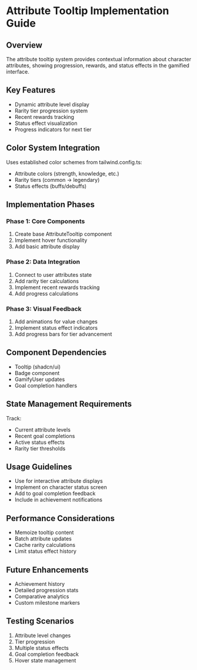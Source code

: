 # Attribute Tooltip Implementation Guide

## Overview
The attribute tooltip system provides contextual information about character attributes, showing progression, rewards, and status effects in the gamified interface.

## Key Features
- Dynamic attribute level display
- Rarity tier progression system
- Recent rewards tracking
- Status effect visualization
- Progress indicators for next tier

## Color System Integration
Uses established color schemes from tailwind.config.ts:
- Attribute colors (strength, knowledge, etc.)
- Rarity tiers (common → legendary)
- Status effects (buffs/debuffs)

## Implementation Phases

### Phase 1: Core Components
1. Create base AttributeTooltip component
2. Implement hover functionality
3. Add basic attribute display

### Phase 2: Data Integration
1. Connect to user attributes state
2. Add rarity tier calculations
3. Implement recent rewards tracking
4. Add progress calculations

### Phase 3: Visual Feedback
1. Add animations for value changes
2. Implement status effect indicators
3. Add progress bars for tier advancement

## Component Dependencies
- Tooltip (shadcn/ui)
- Badge component
- GamifyUser updates
- Goal completion handlers

## State Management Requirements
Track:
- Current attribute levels
- Recent goal completions
- Active status effects
- Rarity tier thresholds

## Usage Guidelines
- Use for interactive attribute displays
- Implement on character status screen
- Add to goal completion feedback
- Include in achievement notifications

## Performance Considerations
- Memoize tooltip content
- Batch attribute updates
- Cache rarity calculations
- Limit status effect history

## Future Enhancements
- Achievement history
- Detailed progression stats
- Comparative analytics
- Custom milestone markers

## Testing Scenarios
1. Attribute level changes
2. Tier progression
3. Multiple status effects
4. Goal completion feedback
5. Hover state management